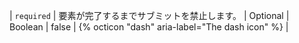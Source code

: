 | `required` | 要素が完了するまでサブミットを禁止します。 | Optional | Boolean | false | {% octicon "dash" aria-label="The dash icon" %} | 
